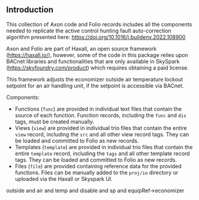 ## Introduction
This collection of Axon code and Folio records includes all the components needed to replicate the active control hunting fault auto-correction algorithm presented here: https://doi.org/10.1016/j.buildenv.2022.108900

Axon and Folio are part of Haxall, an open source framework (https://haxall.io/),
however, some of the code in this package relies upon BACnet libraries and
functionalities that are only available in SkySpark (https://skyfoundry.com/product) which requires obtaining a paid license.


This framework adjusts the economizer outside air temperature lockout setpoint for an air handling unit, if the setpoint is accessible via BACnet. 

Components:
- Functions (`func`) are provided in individual text files that contain the source of each function. Function records, including the `func` and `dis` tags, must be created manually.
- Views (`view`) are provided in individual trio files that contain the entire `view` record, including the `src` and all other view record tags. They can be loaded and committed to Folio as new records.
- Templates (`template`) are provided in individual trio files that contain the entire `template` record, including the `tags` and all other template record tags. They can be loaded and committed to Folio as new records.
- Files (`file`) are provided containing reference data for the provided functions. Files can be manually added to the `proj/io` directory or uploaded via the Haxall or Skyspark UI.


outside and air and temp and disable and sp and equipRef->economizer